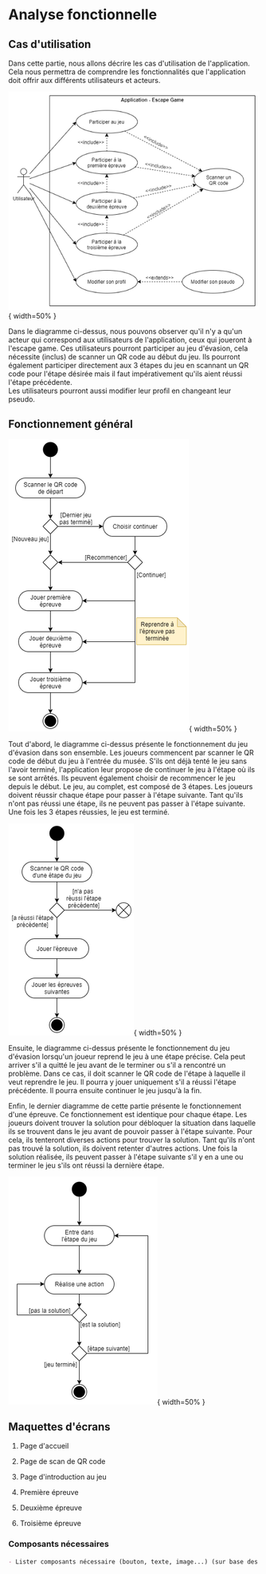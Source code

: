 # Analyse fonctionnelle
## Cas d'utilisation
Dans cette partie, nous allons décrire les cas d'utilisation de l'application. Cela nous permettra de comprendre les fonctionnalités que l'application doit offrir aux différents utilisateurs et acteurs.

![Diagramme de cas d'utilisation](../assets/images/diagrams/Usecase.png){ width=50% }

Dans le diagramme ci-dessus, nous pouvons observer qu'il n'y a qu'un acteur qui correspond aux utilisateurs de l'application, ceux qui joueront à l'escape game. Ces utilisateurs pourront participer au jeu d'évasion, cela nécessite (inclus) de scanner un QR code au début du jeu. Ils pourront également participer directement aux 3 étapes du jeu en scannant un QR code pour l'étape désirée mais il faut impérativement qu'ils aient réussi l'étape précédente.  
Les utilisateurs pourront aussi modifier leur profil en changeant leur pseudo.

## Fonctionnement général
![Diagramme d'activité du jeu complet](../assets/images/diagrams/Activity-full-game.png){ width=50% }

Tout d'abord, le diagramme ci-dessus présente le fonctionnement du jeu d'évasion dans son ensemble. Les joueurs commencent par scanner le QR code de début du jeu à l'entrée du musée. S'ils ont déjà tenté le jeu sans l'avoir terminé, l'application leur propose de continuer le jeu à l'étape où ils se sont arrêtés. Ils peuvent également choisir de recommencer le jeu depuis le début. Le jeu, au complet, est composé de 3 étapes. Les joueurs doivent réussir chaque étape pour passer à l'étape suivante. Tant qu'ils n'ont pas réussi une étape, ils ne peuvent pas passer à l'étape suivante. Une fois les 3 étapes réussies, le jeu est terminé.

![Diagramme d'activité de la reprise d'une étape](../assets/images/diagrams/Activity-resume-step.png){ width=50% }

Ensuite, le diagramme ci-dessus présente le fonctionnement du jeu d'évasion lorsqu'un joueur reprend le jeu à une étape précise. Cela peut arriver s'il a quitté le jeu avant de le terminer ou s'il a rencontré un problème. Dans ce cas, il doit scanner le QR code de l'étape à laquelle il veut reprendre le jeu. Il pourra y jouer uniquement s'il a réussi l'étape précédente. Il pourra ensuite continuer le jeu jusqu'à la fin.

Enfin, le dernier diagramme de cette partie présente le fonctionnement d'une épreuve. Ce fonctionnement est identique pour chaque étape. Les joueurs doivent trouver la solution pour débloquer la situation dans laquelle ils se trouvent dans le jeu avant de pouvoir passer à l'étape suivante. Pour cela, ils tenteront diverses actions pour trouver la solution. Tant qu'ils n'ont pas trouvé la solution, ils doivent retenter d'autres actions. Une fois la solution réalisée, ils peuvent passer à l'étape suivante s'il y en a une ou terminer le jeu s'ils ont réussi la dernière étape.

![Diagramme d'activité d'une épreuve](../assets/images/diagrams/Activity-step.png){ width=50% }

## Maquettes d'écrans
1. Page d'accueil

2. Page de scan de QR code

3. Page d'introduction au jeu

4. Première épreuve

5. Deuxième épreuve

6. Troisième épreuve

### Composants nécessaires
```md
- Lister composants nécessaire (bouton, texte, image...) (sur base des maquettes)
```



